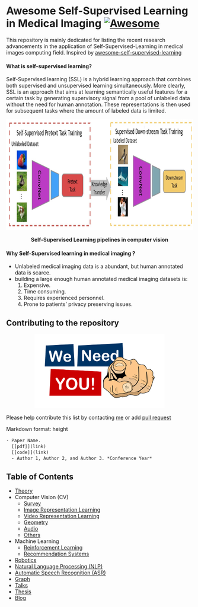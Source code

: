 # Awesome Self-Supervised Learning in Medical Imaging [![Awesome](https://camo.githubusercontent.com/64f8905651212a80869afbecbf0a9c52a5d1e70beab750dea40a994fa9a9f3c6/68747470733a2f2f617765736f6d652e72652f62616467652e737667)](https://awesome.re/)

This repository is mainly dedicated for listing the recent research advancements in the application of Self-Supervised-Learning in medical images computing field. Inspired by [awesome-self-supervised-learning](https://github.com/jason718/awesome-self-supervised-learning)



#### What is self-supervised learning?

Self-Supervised learning (SSL) is a hybrid learning approach that combines both supervised and unsupervised learning simultaneously. More clearly, SSL is an approach that aims at learning semantically useful features for a certain task by generating supervisory signal from a pool of unlabeled data without the need for human annotation. These representations is then used for subsequent tasks where the amount of labeled data is limited.

<p align="center" >
  <img src="./Assets/ssl-pipelines.jpg" height =300 width=1050 />
</p>

<p align="center">   <b>Self-Supervised Learning pipelines in computer vision</b> </p>



#### Why Self-Supervised learning in medical imaging ?

* Unlabeled medical imaging data is a abundant, but human annotated data is scarce.
* building a large enough human annotated medical imaging datasets is:
  1.  Expensive.
  2. Time consuming.
  3. Requires experienced personnel.
  4. Prone to patients’ privacy preserving issues.

## Contributing to the repository

<p align="center" >
  <img src="./Assets/We-Need-You-Blue-Bell-Community-Hub.png" height =200 width=350 />
</p>







Please help contribute this list by contacting [me](https://github.com/SaeedShurrab) or add [pull request](https://github.com/SaeedShurrab/awesome-selef-supervised-learning-in-medical-imaging/pulls)

Markdown format: height 

```
- Paper Name. 
  [[pdf]](link) 
  [[code]](link)
  - Author 1, Author 2, and Author 3. *Conference Year*
```

## Table of Contents

- [Theory](https://github.com/jason718/awesome-self-supervised-learning/blob/master/README.md#theory)
- Computer Vision (CV)
  - [Survey](https://github.com/jason718/awesome-self-supervised-learning/blob/master/README.md#survey)
  - [Image Representation Learning](https://github.com/jason718/awesome-self-supervised-learning/blob/master/README.md#image-representation-learning)
  - [Video Representation Learning](https://github.com/jason718/awesome-self-supervised-learning/blob/master/README.md#video-representation-learning)
  - [Geometry](https://github.com/jason718/awesome-self-supervised-learning/blob/master/README.md#geometry)
  - [Audio](https://github.com/jason718/awesome-self-supervised-learning/blob/master/README.md#audio)
  - [Others](https://github.com/jason718/awesome-self-supervised-learning/blob/master/README.md#others)
- Machine Learning
  - [Reinforcement Learning](https://github.com/jason718/awesome-self-supervised-learning/blob/master/README.md#reinforcement-learning)
  - [Recommendation Systems](https://github.com/jason718/awesome-self-supervised-learning/blob/master/README.md#recommendation-systems)
- [Robotics](https://github.com/jason718/awesome-self-supervised-learning/blob/master/README.md#robotics)
- [Natural Language Processing (NLP)](https://github.com/jason718/awesome-self-supervised-learning/blob/master/README.md#nlp)
- [Automatic Speech Recognition (ASR)](https://github.com/jason718/awesome-self-supervised-learning/blob/master/README.md#asr)
- [Graph](https://github.com/jason718/awesome-self-supervised-learning/blob/master/README.md#graph)
- [Talks](https://github.com/jason718/awesome-self-supervised-learning/blob/master/README.md#talks)
- [Thesis](https://github.com/jason718/awesome-self-supervised-learning/blob/master/README.md#thesis)
- [Blog](https://github.com/jason718/awesome-self-supervised-learning/blob/master/README.md#blog)

